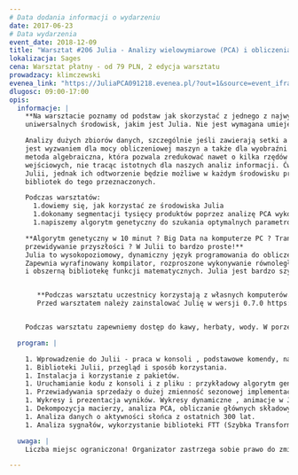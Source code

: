 ```yaml
---
# Data dodania informacji o wydarzeniu
date: 2017-06-23
# Data wydarzenia
event_date: 2018-12-09
title: "Warsztat #206 Julia - Analizy wielowymiarowe (PCA) i obliczenia równoległe w środowisku Julia"
lokalizacja: Sages
cena: Warsztat płatny - od 79 PLN, 2 edycja warsztatu
prowadzacy: klimczewski
evenea_link: "https://JuliaPCA091218.evenea.pl/?out=1&source=event_iframe"
dlugosc: 09:00-17:00
opis:
  informacje: |
    **Na warsztacie poznamy od podstaw jak skorzystać z jednego z najwydajniejszych i najbardziej
    uniwersalnych środowisk, jakim jest Julia. Nie jest wymagana umiejętność programowania.**

    Analizy dużych zbiorów danych, szczególnie jeśli zawierają setki a nawet dziesiątki tysięcy zmiennych,
    jest wyzwaniem dla mocy obliczeniowej maszyn a także dla wyobraźni i percepcji analityka. PCA to
    metoda algebraiczna, która pozwala zredukować nawet o kilka rzędów wielkości, rozmiar danych
    wejściowych, nie tracąc istotnych dla naszych analiz informacji. Ćwiczenia zostaną przeprowadzone w
    Julii, jednak ich odtworzenie będzie możliwe w każdym środowisku programistycznym. Analityk często jest w sytuacji, gdy brak jest racjonalnej metody prowadzącej do celu, a liczba kombinacji do zweryfikowania przekracza możliwości obliczeniowe maszyn. Wtedy warto sięgnąć po algorytmy genetyczne. Na warsztacie napiszemy taki algorytm i skorzystamy ze sprawdzonych
    bibliotek do tego przeznaczonych. 

    Podczas warsztatów:
      1.dowiemy się, jak korzystać ze środowiska Julia
      1.dokonamy segmentacji tysięcy produktów poprzez analizę PCA wykonując dekompozycję macierzy.
      1.napiszemy algorytm genetyczny do szukania optymalnych parametrów równania z wieloma parametrami, wykorzystamy ten algorytm do przewiadywania sprzedaży o dużej zmienności sezonowej

    **Algorytm genetyczny w 10 minut ? Big Data na komputerze PC ? Transformaty Fouriera i
    przewidywanie przyszłości ? W Julii to bardzo proste!**
    Julia to wysokopoziomowy, dynamiczny język programowania do obliczeń numerycznych.
    Zapewnia wyrafinowany kompilator, rozproszone wykonywanie równoległe, dokładność numeryczną
    i obszerną bibliotekę funkcji matematycznych. Julia jest bardzo szybka. Bywa, że identyczne zadania wykonuje tysiące razy szybciej od konkurencyjnych rozwiązań. Wyjątkowo szybko przetwarza zarówno liczby jak i tekst.


       **Podczas warsztatu uczestnicy korzystają z własnych komputerów.**
       Przed warsztatem należy zainstalować Julię w wersji 0.7.0 https://julialang-s3.julialang.org/bin/winnt/x64/0.7/julia-0.7.0-win64.exe na maszynę 64 bitową lub odpowiednią wersję na maszyny 32 bitowe oraz zainstalować kilka pakietów zgodnie z dostarczoną instrukcją.


    Podczas warsztatu zapewniemy dostęp do kawy, herbaty, wody. W porze obiadowej zapewniamy pizzę w wersji mięsnej lub wegatariańskiej.

  program: |

    1. Wprowadzenie do Julii - praca w konsoli , podstawowe komendy, nawigacja.
    1. Biblioteki Julii, przegląd i sposób korzystania.
    1. Instalacja i korzystanie z pakietów.
    1. Uruchamianie kodu z konsoli i z pliku : przykładowy algorytm genetyczny krok po kroku.
    1. Przewiadywania sprzedaży o dużej zmienność sezonowej implementacja algorytmów odwybranej metody.
    1. Wykresy i prezentacja wyników. Wykresy dynamiczne , animacje w Julii.
    1. Dekompozycja macierzy, analiza PCA, obliczanie głównych składowych i ich interpretacja, segmentacja zbioru w wielowymiarowej przestrzeni.
    1. Analiza danych o aktywności słońca z ostatnich 300 lat.
    1. Analiza sygnałów, wykorzystanie biblioteki FTT (Szybka Transformata Fouriera ) do obliczania składowych widma cyklu aktywności słońca. 

  uwaga: |
    Liczba miejsc ograniczona! Organizator zastrzega sobie prawo do zmiany lokalizacji wydarzenia oraz jego odwołania w przypadku niezgłoszenia się minimalnej liczby uczestników.

---
```

